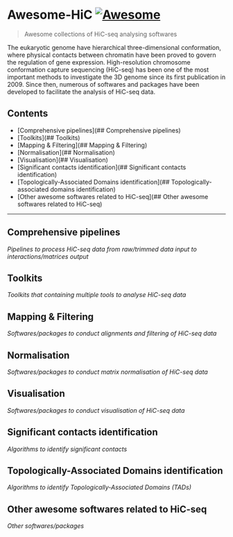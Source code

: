 # Awesome-HiC [![Awesome](https://awesome.re/badge.svg)](https://awesome.re)

> Awesome collections of HiC-seq analysing softwares

The eukaryotic genome have hierarchical three-dimensional conformation, where physical contacts between chromatin have been proved to govern the regulation of gene expression. High-resolution chromosome conformation capture sequencing (HiC-seq) has been one of the most important methods to investigate the 3D genome since its first publication in 2009\. Since then, numerous of softwares and packages have been developed to facilitate the analysis of HiC-seq data.

## Contents

- [Comprehensive pipelines](## Comprehensive pipelines)
- [Toolkits](## Toolkits)
- [Mapping & Filtering](## Mapping & Filtering)
- [Normalisation](## Normalisation)
- [Visualisation](## Visualisation)
- [Significant contacts identification](## Significant contacts identification)
- [Topologically-Associated Domains identification](## Topologically-associated domains identification)
- [Other awesome softwares related to HiC-seq](## Other awesome softwares related to HiC-seq)

--------------------------------------------------------------------------------

## Comprehensive pipelines

_Pipelines to process HiC-seq data from raw/trimmed data input to interactions/matrices output_

## Toolkits

_Toolkits that containing multiple tools to analyse HiC-seq data_

## Mapping & Filtering

_Softwares/packages to conduct alignments and filtering of HiC-seq data_

## Normalisation

_Softwares/packages to conduct matrix normalisation of HiC-seq data_

## Visualisation

_Softwares/packages to conduct visualisation of HiC-seq data_

## Significant contacts identification

_Algorithms to identify significant contacts_

## Topologically-Associated Domains identification

_Algorithms to identify Topologically-Associated Domains (TADs)_

## Other awesome softwares related to HiC-seq

_Other softwares/packages_
